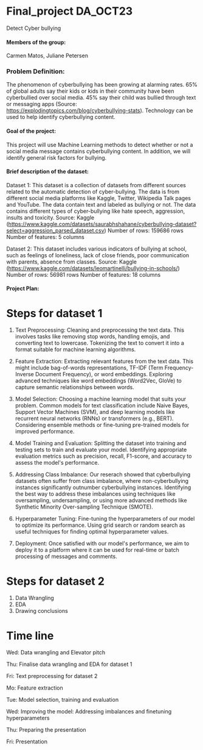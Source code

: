 # Final_project DA_OCT23
Detect Cyber bullying

#### Members of the group:
Carmen Matos, 
Juliane Petersen

### Problem Definition:
The phenomenon of cyberbullying has been growing at alarming rates. 65% of global adults say their kids or kids in their community have been cyberbullied over social media. 45% say their child was bullied through text or messaging apps (Source: https://explodingtopics.com/blog/cyberbullying-stats). Technology can be used to help identify cyberbullying content.

#### Goal of the project:
This project will use Machine Learning methods to detect whether or not a social media message contains cyberbullying content. In addition, we will identify general risk factors for bullying.  
#### Brief description of the dataset:

Dataset 1: 
This dataset is a collection of datasets from different sources related to the automatic detection of cyber-bullying.
The data is from different social media platforms like Kaggle, Twitter, Wikipedia Talk pages and YouTube. The data 
contain text and labeled as bullying or not. The data contains different types of cyber-bullying like hate speech, 
aggression, insults and toxicity.
Source: Kaggle (https://www.kaggle.com/datasets/saurabhshahane/cyberbullying-dataset?select=aggression_parsed_dataset.csv)
Number of rows: 159686 rows
Number of features: 5 columns

Dataset 2: 
This dataset includes various indicators of bullying at school, such as feelings of loneliness, lack of close friends, poor communication with parents, absence from classes. 
Source: Kaggle (https://www.kaggle.com/datasets/leomartinelli/bullying-in-schools/)
Number of rows: 56981 rows
Number of features: 18 columns


#### Project Plan:

# Steps for dataset 1
1. Text Preprocessing:
Cleaning and preprocessing the text data. This involves tasks like removing stop words, handling emojis, and converting text to lowercase.
Tokenizing the text to convert it into a format suitable for machine learning algorithms.

2. Feature Extraction:
Extracting relevant features from the text data. This might include bag-of-words representations, 
TF-IDF (Term Frequency-Inverse Document Frequency), or word embeddings.
Exploring advanced techniques like word embeddings (Word2Vec, GloVe) to capture semantic relationships between words.

3. Model Selection:
Choosing a machine learning model that suits your problem. Common models for text classification include Naive Bayes, 
Support Vector Machines (SVM), and deep learning models like recurrent neural networks (RNNs) or transformers (e.g., BERT).
Considering ensemble methods or fine-tuning pre-trained models for improved performance.

4. Model Training and Evaluation:
Splitting the dataset into training and testing sets to train and evaluate your model.
Identifying appropriate evaluation metrics such as precision, recall, F1-score, and accuracy to assess the model's performance.

5. Addressing Class Imbalance:
Our reserach showed that cyberbullying datasets often suffer from class imbalance, where non-cyberbullying instances significantly outnumber 
cyberbullying instances. Identifying the best way to address these imbalances using techniques like oversampling, undersampling, or using more advanced 
methods like Synthetic Minority Over-sampling Technique (SMOTE).

6. Hyperparameter Tuning:
Fine-tuning the hyperparameters of our model to optimize its performance. Using grid search or random search as useful techniques for finding optimal hyperparameter values.

7. Deployment:
Once satisfied with our model's performance, we aim to deploy it to a platform where it can be used for real-time or batch processing of messages and comments.


# Steps for dataset 2

1. Data Wrangling
2. EDA
3. Drawing conclusions


# Time line

Wed: Data wrangling and Elevator pitch

Thu: Finalise data wrangling and EDA for dataset 1

Fri: Text preprocessing for dataset 2

Mo: Feature extraction

Tue: Model selection, training and evaluation

Wed: Improving the model: Addressing imbalances and finetuning hyperparameters

Thu: Preparing the presentation

Fri: Presentation
